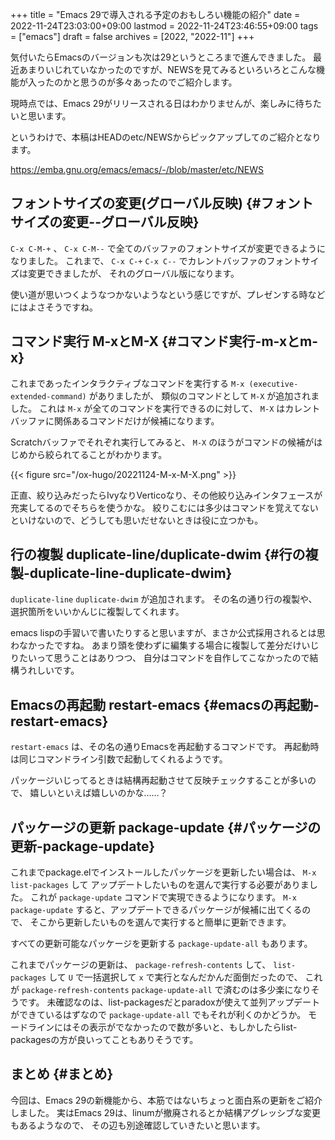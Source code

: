+++
title = "Emacs 29で導入される予定のおもしろい機能の紹介"
date = 2022-11-24T23:03:00+09:00
lastmod = 2022-11-24T23:46:55+09:00
tags = ["emacs"]
draft = false
archives = [2022, "2022-11"]
+++

気付いたらEmacsのバージョンも次は29というところまで進んできました。
最近あまりいじれていなかったのですが、NEWSを見てみるといろいろとこんな機能が入ったのかと思うのが多々あったのでご紹介します。

現時点では、Emacs 29がリリースされる日はわかりませんが、楽しみに待ちたいと思います。

というわけで、本稿はHEADのetc/NEWSからピックアップしてのご紹介となります。

<https://emba.gnu.org/emacs/emacs/-/blob/master/etc/NEWS>


## フォントサイズの変更(グローバル反映) {#フォントサイズの変更--グローバル反映}

`C-x C-M-+` 、 `C-x C-M--` で全てのバッファのフォントサイズが変更できるようになりました。
これまで、 `C-x C-+` `C-x C--` でカレントバッファのフォントサイズは変更できましたが、
それのグローバル版になります。

使い道が思いつくようなつかないようなという感じですが、プレゼンする時などにはよさそうですね。


## コマンド実行 M-xとM-X {#コマンド実行-m-xとm-x}

これまであったインタラクティブなコマンドを実行する `M-x (executive-extended-command)` がありましたが、
類似のコマンドとして `M-X` が追加されました。
これは `M-x` が全てのコマンドを実行できるのに対して、 `M-X` はカレントバッファに関係あるコマンドだけが候補になります。

Scratchバッファでそれぞれ実行してみると、 `M-X` のほうがコマンドの候補がはじめから絞られてることがわかります。

{{< figure src="/ox-hugo/20221124-M-x-M-X.png" >}}

正直、絞り込みだったらIvyなりVerticoなり、その他絞り込みインタフェースが充実してるのでそちらを使うかな。
絞りこむには多少はコマンドを覚えてないといけないので、どうしても思いだせないときは役に立つかも。


## 行の複製 duplicate-line/duplicate-dwim {#行の複製-duplicate-line-duplicate-dwim}

`duplicate-line` `duplicate-dwim` が追加されます。
その名の通り行の複製や、選択箇所をいいかんじに複製してくれます。

emacs lispの手習いで書いたりすると思いますが、まさか公式採用されるとは思わなかったですね。
あまり頭を使わずに編集する場合に複製して差分だけいじりたいって思うことはありつつ、
自分はコマンドを自作してこなかったので結構うれしいです。


## Emacsの再起動 restart-emacs {#emacsの再起動-restart-emacs}

`restart-emacs` は、その名の通りEmacsを再起動するコマンドです。
再起動時は同じコマンドライン引数で起動してくれるようです。

パッケージいじってるときは結構再起動させて反映チェックすることが多いので、
嬉しいといえば嬉しいのかな……？


## パッケージの更新 package-update {#パッケージの更新-package-update}

これまでpackage.elでインストールしたパッケージを更新したい場合は、 `M-x list-packages` して
アップデートしたいものを選んで実行する必要がありました。
これが `package-update` コマンドで実現できるようになります。
`M-x package-update` すると、アップデートできるパッケージが候補に出てくるので、
そこから更新したいものを選んで実行すると簡単に更新できます。

すべての更新可能なパッケージを更新する `package-update-all` もあります。

これまでパッケージの更新は、 `package-refresh-contents` して、 `list-packages` して
`U` で一括選択して `x` で実行となんだかんだ面倒だったので、
これが `package-refresh-contents` `package-update-all` で済むのは多少楽になりそうです。
未確認なのは、list-packagesだとparadoxが使えて並列アップデートができているはずなので
`package-update-all` でもそれが利くのかどうか。
モードラインにはその表示がでなかったので数が多いと、もしかしたらlist-packagesの方が良いってこともありそうです。


## まとめ {#まとめ}

今回は、Emacs 29の新機能から、本筋ではないちょっと面白系の更新をご紹介しました。
実はEmacs 29は、linumが撤廃されるとか結構アグレッシブな変更もあるようなので、
その辺も別途確認していきたいと思います。
